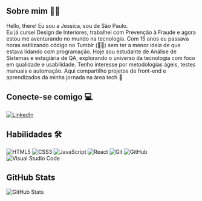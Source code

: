 ##  Sobre mim 👩‍🦰
 
 Hello, there! Eu sou a Jessica, sou de São Paulo.<br>
 Eu já cursei Design de Interiores, trabalhei com Prevenção à Fraude e agora estou me aventurando no mundo na tecnologia. Com 15 anos eu passava horas estilizando código no Tumblr (👵🏼) sem ter a menor ideia de que estava lidando com programação. 
 Hoje sou estudante de Análise de Sistemas e estagiária de QA, explorando o universo da tecnologia com foco em qualidade e usabilidade. Tenho interesse por metodologias ágeis, testes manuais e automação. Aqui compartilho projetos de front-end e aprendizados da minha jornada na área tech 🚀

## Conecte-se comigo 💻

[![LinkedIn](https://img.shields.io/badge/LinkedIn-76a5af?style=for-the-badge&logo=linkedin&logoColor=0E76A8)](https://www.linkedin.com/in/jessica-fsalazar/)



## Habilidades 🛠
![HTML5](https://img.shields.io/badge/HTML5-76a5af?style=for-the-badge&logo=html5)
![CSS3](https://img.shields.io/badge/CSS3-76a5af?style=for-the-badge&logo=css3&logoColor=264CE4)
![JavaScript](https://img.shields.io/badge/JavaScript-76a5af?style=for-the-badge&logo=javascript)
![React](https://img.shields.io/badge/React-76a5af?style=for-the-badge&logo=react&logoColor=61DAFB)
![Git](https://img.shields.io/badge/git-76a5af.svg?style=for-the-badge&logo=git&logoColor=white)
![GitHub](https://img.shields.io/badge/github-76a5af.svg?style=for-the-badge&logo=github&logoColor=white)
![Visual Studio Code](https://img.shields.io/badge/Visual%20Studio%20Code-76a5af.svg?style=for-the-badge&logo=visual-studio-code&logoColor=white)


## GitHub Stats

![GitHub Stats](https://github-readme-stats.vercel.app/api?username=jessica-f-salazar&theme=transparent&bg_color=76a5af&border_color=30A3DC&show_icons=true&icon_color=30A3DC&title_color=E94D5F&text_color=FFF)
